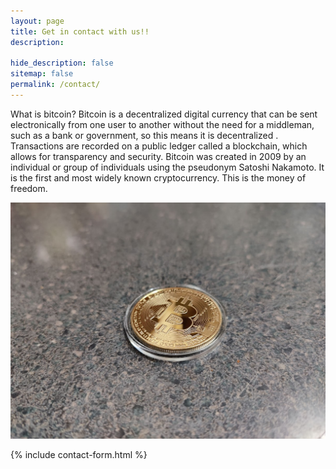 ```yaml
---
layout: page
title: Get in contact with us!!
description:

hide_description: false
sitemap: false
permalink: /contact/
---
```

What is bitcoin?
Bitcoin is a decentralized digital currency that can be sent electronically from one user to another without the need for a middleman, such as a bank or government, so this means it is decentralized . Transactions are recorded on a public ledger called a blockchain, which allows for transparency and security. Bitcoin was created in 2009 by an individual or group of individuals using the pseudonym Satoshi Nakamoto. It is the first and most widely known cryptocurrency.
This is the money of freedom.


![Volcano](/assets/img/bitcoin/bitcoin-coin.jpg)

{% include contact-form.html %}
